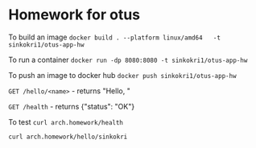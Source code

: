# Homework for otus

To build an image
``docker build . --platform linux/amd64   -t sinkokri1/otus-app-hw``

To run a container 
``docker run -dp 8080:8080 -t sinkokri1/otus-app-hw``

To push an image to docker hub
``docker push sinkokri1/otus-app-hw``

`GET /hello/<name>` - returns "Hello, <name>"

`GET /health` - returns {"status": "OK"}


To test
`curl arch.homework/health`

`curl arch.homework/hello/sinkokri`

